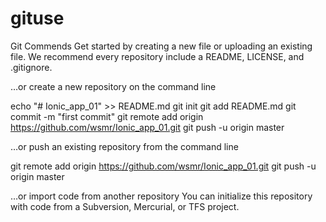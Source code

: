 # gituse
Git Commends 
Get started by creating a new file or uploading an existing file. We recommend every repository include a README, LICENSE, and .gitignore.


…or create a new repository on the command line

echo "# Ionic_app_01" >> README.md
git init
git add README.md
git commit -m "first commit"
git remote add origin https://github.com/wsmr/Ionic_app_01.git
git push -u origin master


…or push an existing repository from the command line

git remote add origin https://github.com/wsmr/Ionic_app_01.git
git push -u origin master


…or import code from another repository
You can initialize this repository with code from a Subversion, Mercurial, or TFS project.

